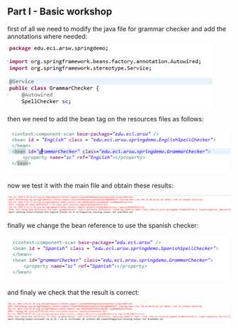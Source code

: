 ## Part I - Basic workshop 
first of all we need to modify the java file for grammar checker and add the annotations where needed:  
  
![](imagenes/checker1.PNG)  
  
then we need to add the bean tag on the resources files as follows:  
  
![](imagenes/checker2.PNG)  
  
now we test it with the main file and obtain these results:  
  
![](imagenes/checker3.PNG)  
  
finally we change the bean reference to use the spanish checker:  
  
![](imagenes/checker4.PNG)  
  
and finaly we check that the result is correct:  
  
![](imagenes/checker5.PNG)  
  
